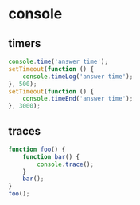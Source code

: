 # console

## timers

```js
console.time('answer time');
setTimeout(function () {
    console.timeLog('answer time');
}, 500);
setTimeout(function () {
    console.timeEnd('answer time');
}, 3000);
```

## traces

```js
function foo() {
    function bar() {
        console.trace();
    }
    bar();
}
foo();
```

